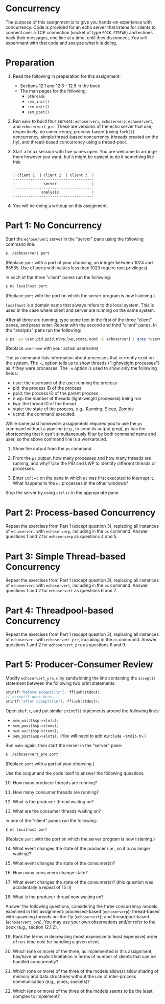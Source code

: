 # Concurrency

The purpose of this assignment is to give you hands-on experience with
concurrency.  Code is provided for an echo server that listens for clients to
connect over a TCP connection (socket of type `SOCK_STREAM`) and echoes back
their messages, one line at a time, until they disconnect.  You will experiment
with that code and analyze what it is doing.


# Preparation

 1. Read the following in preparation for this assignment:
    - Sections 12.1 and 12.3 - 12.5 in the book
    - The man pages for the following:
      - `pthreads`
      - `sem_init()`
      - `sem_wait()`
      - `sem_post()`

 2. Run `make` to build four servers: `echoserveri`, `echoserverp`,
    `echoservert`, and `echoservert_pre`.  These are versions of the echo
    server that use, respectively, no concurrency, process-based (using
    `fork()`) concurrency, simple thread-based concurrency (threads created on
    the fly), and thread-based concurrency using a thread-pool.

 3. Start a tmux session with five panes open.  You are welcome to arrange them
    however you want, but it might be easiest to do it something like this:

    ```
    -------------------------------------
    | client 1  | client 2  | client 3  |
    -------------------------------------
    |             server                |
    -------------------------------------
    |            analysis               |
    -------------------------------------
    ```

 4. You will be doing a writeup on this assignment.


# Part 1: No Concurrency

Start the `echoserveri` server in the "server" pane using the following command line:

```bash
$ ./echoserveri port
```
(Replace `port` with a port of your choosing, an integer between 1024 and
65535.  Use of ports with values less than 1023 require root privileges).

In each of the three "client" panes run the following:

```bash
$ nc localhost port
```
(Replace `port` with the port on which the server program is now listening.)

`localhost` is a domain name that always refers to the local system.  This is
used in the case where client and server are running on the same system.


After all three are running, type some text in the first of the three "client"
panes, and press enter.  Repeat with the second and third "client" panes.
In the "analysis" pane run the following:

```bash
$ ps -Lo user,pid,ppid,nlwp,lwp,state,ucmd -C echoserveri | grep ^username\\\|USER
```
(Replace `username` with your actual username)

The `ps` command lists information about processes that currently exist on the
system.  The `-L` option tells us to show threads ("lightweight processes") as
if they were processes.  The `-o` option is used to show only the following
fields:

 - user: the username of the user running the process
 - pid: the process ID of the process
 - ppid: the process ID of the parent process
 - nlwp: the number of threads (light-weight processes) being run
 - lwp: the thread ID of the thread
 - state: the state of the process, e.g., Running, Sleep, Zombie
 - ucmd: the command executed.

While some past homework assignments required you to use the `ps` command without
a pipeline (e.g., to send its output grep), `ps` has the shortcoming that it
can't simultaneously filter by both command name and user, so the above command
line is a workaround.

 1. Show the output from the `ps` command.

 2. From the `ps` output, how many processes and how many threads are running,
    and why?  Use the PID and LWP to identify different threads or processes.

 3. Enter `Ctrl`+`c` on the pane in which `nc` was first executed to interrupt
    it.  What happens to the `nc` processes in the other windows?

Stop the server by using `ctrl`+`c` in the appropriate pane.


# Part 2: Process-based Concurrency

Repeat the exercises from Part 1 (except question 3), replacing all instances
of `echoserveri` with `echoserverp`, including in the `ps` command.  Answer
questions 1 and 2 for `echoserverp` as questions 4 and 5.


# Part 3: Simple Thread-based Concurrency

Repeat the exercises from Part 1 (except question 3), replacing all instances
of `echoserveri` with `echoservert`, including in the `ps` command.  Answer
questions 1 and 2 for `echoservert` as questions 6 and 7.


# Part 4: Threadpool-based Concurrency

Repeat the exercises from Part 1 (except question 3), replacing all instances
of `echoserveri` with `echoservert_pre`, including in the `ps` command.  Answer
questions 1 and 2 for `echoservert_pre` as questions 8 and 9.


# Part 5: Producer-Consumer Review

Modify `echoservert_pre.c` by sandwiching the line containing the `accept()`
statement between the following two print statements:

```c
printf("before accept()\n"); fflush(stdout);
// accept() goes here...
printf("after accept()\n"); fflush(stdout);              
```

Open `sbuf.c`, and put similar `printf()` statements around the following lines:
 - `sem_wait(&sp->slots);`
 - `sem_post(&sp->items);`
 - `sem_wait(&sp->items);`
 - `sem_post(&sp->slots);`
(You will need to add `#include <stdio.h>`.)

Run `make` again, then start the server in the "server" pane:
```bash
$ ./echoservert_pre port
```
(Replace `port` with a port of your choosing.)

Use the output and the code itself to answer the following questions.

 10. How many producer threads are running?

 11. How many consumer threads are running?

 12. What is the producer thread waiting on?

 13. What are the consumer threads waiting on?

In one of the "client" panes run the following:

```bash
$ nc localhost port
```
(Replace `port` with the port on which the server program is now listening.)

 14. What event changes the state of the producer (i.e., so it is no longer
     waiting)?

 15. What event changes the state of the consumer(s)?

 16. How many consumers change state?

 17. What event changes the state of the consumer(s)? (this question was accidentally a repeat of 15 :))

 18. What is the producer thread now waiting on?



Answer the following questions, considering the three concurrency models
examined in this assignment: processed-based (`echoserverp`); thread-based with
spawning threads on-the-fly (`echoservert`); and threadpool-based
(`echoservert_pre`).  You may use your own observations and/or refer to the book
(e.g., section 12.1.2).


 19. Rank the terms in decreasing (most expensive to least expensive) order of
     run-time cost for handling a given client.

 20. Which (one or more) of the three, as implemented in this assignment,
     has/have an explicit limitation in terms of number of clients that can be
     handled concurrently?

 21. Which (one or more) of the three of the models allow(s) allow sharing of
     memory and data structures without the use of inter-process communication
     (e.g., pipes, sockets)?

 22. Which (one or more) of the three of the models seems to be the least
     complex to implement?
